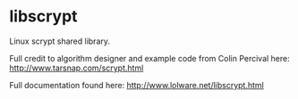 libscrypt
=========
Linux scrypt shared library.

Full credit to algorithm designer and example code from Colin Percival here:
http://www.tarsnap.com/scrypt.html

Full documentation found here:
http://www.lolware.net/libscrypt.html

